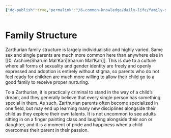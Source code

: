 ```yaml
---
{"dg-publish":true,"permalink":"/6-common-knowledge/daily-life/family-structure/","noteIcon":""}
---
```


# Family Structure

Zarthurian family structure is largely individualistic and highly varied. Same sex and single parents are much more common here than anywhere else in [[0. Archive/Sharum Mal'Kari\|Sharum Mal'Kari]]. This is due to a culture where all forms of sexuality and gender identity are freely and openly expressed and adoption is entirely without stigma, so parents who do not feel ready for children are much more willing to allow their child go to a good family to receive proper nurturing. 

To a Zarthurian, it is practically criminal to stand in the way of a child’s dream, and they generally believe that every single person has something special in them. As such, Zarthurian parents often become specialized in one field, but may end up learning many new disciplines alongside their child as they explore their own talents. It is not uncommon to see adults sitting in on a finger painting class and laughing alongside their son or daughter, and it is a moment of pride and happiness when a child overcomes their parent in their passion.